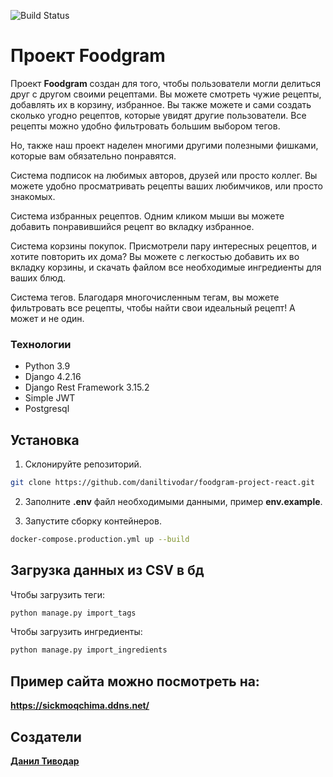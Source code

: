 ![Build Status](https://github.com/daniltivodar/foodgram-project-react/actions/workflows/main.yml/badge.svg)

# Проект Foodgram

Проект **Foodgram** создан для того, чтобы пользователи могли делиться друг с другом своими рецептами. Вы можете смотреть чужие рецепты, добавлять их в корзину, избранное. Вы также можете и сами создать сколько угодно рецептов, которые увидят другие пользователи. Все рецепты можно удобно фильтровать большим выбором тегов.

Но, также наш проект наделен многими другими полезными фишками, которые вам обязательно понравятся.

Система подписок на любимых авторов, друзей или просто коллег. Вы можете удобно просматривать рецепты ваших любимчиков, или просто знакомых.

Система избранных рецептов. Одним кликом мыши вы можете добавить понравившийся рецепт во вкладку избранное.

Система корзины покупок. Присмотрели пару интересных рецептов, и хотите повторить их дома? Вы можете с легкостью добавить их во вкладку корзины, и скачать файлом все необходимые ингредиенты для ваших блюд.

Система тегов. Благодаря многочисленным тегам, вы можете фильтровать все рецепты, чтобы найти свои идеальный рецепт! А может и не один.

### Технологии

- Python 3.9
- Django 4.2.16
- Django Rest Framework 3.15.2
- Simple JWT
- Postgresql

## Установка

1. Склонируйте репозиторий.
```bash
git clone https://github.com/daniltivodar/foodgram-project-react.git
```

2. Заполните **.env** файл необходимыми данными, пример **env.example**.

3. Запустите сборку контейнеров.
```bash
docker-compose.production.yml up --build
```

## Загрузка данных из CSV в бд

Чтобы загрузить теги:
```bash
python manage.py import_tags
```

Чтобы загрузить ингредиенты:
```bash
python manage.py import_ingredients
```

## Пример сайта можно посмотреть на:

**https://sickmoqchima.ddns.net/**


## Создатели

**[Данил Тиводар](https://github.com/daniltivodar)**